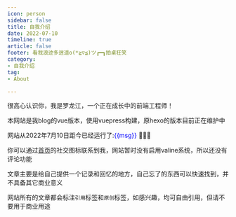 ```yaml
---
icon: person
sidebar: false
title: 自我介绍
date: 2022-07-10
timeline: true
article: false
footer: 看我浪迹多逍遥o(*≧▽≦)ツ┏━┓拍桌狂笑
category:
- 自我介绍
tag:
- About

---
```


很高心认识你，我是罗龙江，一个正在成长中的前端工程师！

<!-- more -->

本网站是我blog的vue版本，使用vuepress构建，原hexo的版本目前正在维护中

网站从2022年7月10日距今已经运行了:<text style="color:blue">{{msg}}</text> :tada::tada::tada:

你可以通过[首页](/)的社交图标联系到我，网站暂时没有启用valine系统，所以还没有评论功能

文章主要是给自己提供一个记录和回忆的地方，自己忘了的东西可以快速找到，并不具备其它商业意义

网站所有的文章都会标注`引用`标签和`原创`标签，如感兴趣，均可自由引用，但请不要用于商业用途

<script setup>
import {ref} from "vue";
const msg = ref(null);
let ms=new Date()-new Date(2022,6,10);
let day=Math.floor(ms/(24*3600*1000));
msg.value=`${day}天`
</script>
